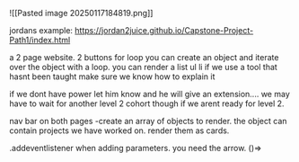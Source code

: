 ![[Pasted image 20250117184819.png]]


jordans example:
https://jordan2juice.github.io/Capstone-Project-Path1/index.html


a 2 page website. 
2 buttons 
for loop
you can create an object and iterate over the object with a loop.
you can render a list ul li
if we use a tool that hasnt been taught make sure we know how to explain it

if we dont have power let him know and he will give an extension....
we may have to wait for another level 2 cohort though if we arent ready for level 2. 


nav bar on both pages
-create an array of objects to render. the object can contain projects we have worked on. render them as cards.


.addeventlistener
when adding parameters. you need the arrow.
()=>